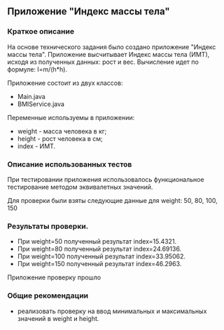 ## Приложение "Индекс массы тела"

### Краткое описание

На основе технического задания было создано приложение "Индекс массы тела". 
Приложение высчитывает Индекс массы тела (ИМТ), исходя из полученных данных: рост и вес. Вычисление идет по формуле: I=m/(h*h).

Приложение состоит из двух классов:
- Main.java
- BMIService.java

Переменные используемы в приложении:
- weight - масса человека в кг;
- height - рост человека в см;
- index - ИМТ.

### Описание использованных тестов

При тестировании приложения использовалось функциональное тестирование методом эквивалетных значений.

Для проверки были взяты следующие данные для weight: 50, 80, 100, 150

### Результаты проверки.

- При weight=50 полученный результат index=15.4321.
- При weight=80 полученный результат index=24.69136.
- При weight=100 полученный результат index=33.95062.
- При weight=150 полученный результат index=46.2963.

Приложение проверку прошло


### Общие рекомендации

- реализовать проверку на ввод минимальных и максимальных значений в weight и height.